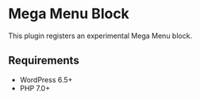 # Mega Menu Block

This plugin registers an experimental Mega Menu block.

## Requirements

- WordPress 6.5+
- PHP 7.0+